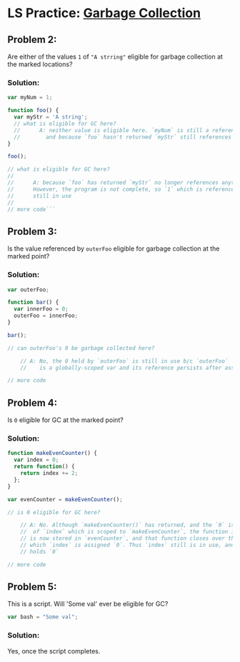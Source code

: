 # LS Practice: [Garbage Collection](https://launchschool.com/lessons/0b371359/assignments/d5156138)

## Problem 2:
Are either of the values `1` of `"A strring"` eligible for garbage collection at the marked locations?

### Solution:

```javascript
var myNum = 1;

function foo() {
  var myStr = 'A string';
  // what is eligible for GC here?
  //      A: neither value is eligible here. `myNum` is still a reference to `1`
  //        and because `foo` hasn't returned `myStr` still references 'A string'
}

foo();

// what is eligible for GC here?
//
//      A: because `foo` has returned `myStr` no longer references anything, so 'A string' is eligible for GC
//      However, the program is not complete, so `1` which is referenced by a global var is
//      still in use
//
// more code```

```

## Problem 3:

Is the value referenced by `outerFoo` eligible for garbage collection at the marked point?

### Solution:

```javascript
var outerFoo;

function bar() {
  var innerFoo = 0;
  outerFoo = innerFoo;
}

bar();

// can outerFoo's 0 be garbage collected here?

    // A: No, the 0 held by `outerFoo` is still in use b/c `outerFoo`
    //    is a globally-scoped var and its reference persists after assignment

// more code
```

## Problem 4:

Is `0` eligible for GC at the marked point?

### Solution:

```javascript
function makeEvenCounter() {
  var index = 0;
  return function() {
    return index += 2;
  };
}

var evenCounter = makeEvenCounter();

// is 0 eligible for GC here?

    // A: No. Although `makeEvenCounter()` has returned, and the `0` is the value
    //  of `index` which is scoped to `makeEvenCounter`, the function it returned
    // is now stored in `evenCounter`, and that function closes over the scope in
    // which `index` is assigned `0`. Thus `index` still is in use, and it still
    // holds `0`

// more code
```

## Problem 5:

This is a script.  Will 'Some val' ever be eligible for GC?

```javascript
var bash = "Some val";
```

### Solution:

Yes, once the script completes.
